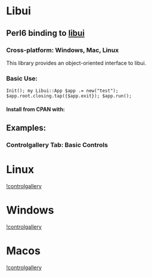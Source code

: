 Libui
=====

Perl6 binding to [libui](https://github.com/andlabs/libui)
----------------------------------------------------------

### Cross-platform: Windows, Mac, Linux

This library provides an object-oriented interface to libui.

### Basic Use:

`Init(); my Libui::App $app .= new("test"); $app.root.closing.tap({$app.exit}); $app.run();`

#### Install from CPAN with:

Examples:
---------

### Controlgallery Tab: Basic Controls

Linux
=====

[!controlgallery](./examples/controlgallery-linux.png)

Windows
=======

[!controlgallery](./examples/controlgallery-windows.png)

Macos
=====

[!controlgallery](./examples/controlgallery-macos.png)

